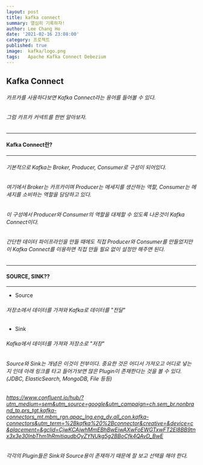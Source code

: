 ```yaml
---
layout: post
title: kafka connect
summary: 열심히 기록하자!
author: Lee Chang Ho
date: '2021-02-16 23:08:00'
category: 프로젝트
published: true
image:  kafka/logo.png
tags:   Apache Kafka Connect Debezium
---
```


## Kafka Connect
###### 카프카를 사용하다보면 Kafka Connect라는 용어를 들어볼 수 있다.  
###### 그럼 카프카 커넥트를 한번 알아보자.

---
#### Kafka Connect란?
--- 
###### 기본적으로 Kafka는 Broker, Producer, Consumer로 구성이 되어있다.
###### 여기에서 Broker는 카프카이며 Producer는 메세지를 생산하는 역할, Consumer는 메세지를 소비하는 역할을 담당하고 있다.  
###### 이 구성에서 Producer와 Consumer의 역할을 대체할 수 있도록 나온것이 Kafka Connect이다.

###### 간단한 데이터 파이프라인을 만들 때에도 직접 Producer와 Consumer를 만들었지만 이 Kafka Connect를 이용하면 직접 만들 필요 없이 설정만 해주면 된다.

---
#### SOURCE, SINK??
---
- Source  
###### 저장소에서 데이터를 가져와 Kafka로 데이터를 "전달"
- Sink
###### Kafka에서 데이터를 가져와 저장소로 "저장"

###### Source와 Sink는 개념은 이것이 전부이다. 중요한 것은 어디서 가져오고 어디로 넣는지 인데  아래 링크를 타고 들어가보면 많은 Plugin이 존재한다는 것을 볼 수 있다.(JDBC, ElasticSearch, MongoDB, File 등등)
###### https://www.confluent.io/hub/?utm_medium=sem&utm_source=google&utm_campaign=ch.sem_br.nonbrand_tp.prs_tgt.kafka-connectors_mt.mbm_rgn.apac_lng.eng_dv.all_con.kafka-connectors&utm_term=%2Bkafka%20%2Bconnector&creative=&device=c&placement=&gclid=CjwKCAjwhMmEBhBwEiwAXwFoEWGTxwFT2El8BB9tnx3x3e30lnbThm1hRmitiqudbOyZYNUkg5g2BBoCfk4QAvD_BwE  
###### 각각의 Plugin들은 Sink와 Source용이 존재하기 때문에 잘 보고 선택을 해야 한다.  

<!--stackedit_data:
eyJoaXN0b3J5IjpbLTEzNjMyOTczMzFdfQ==
-->